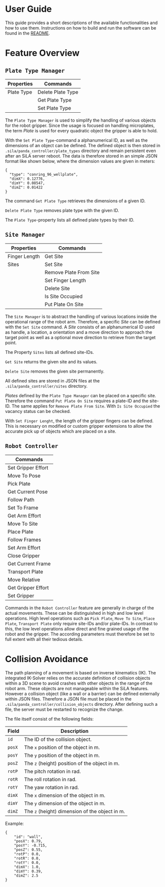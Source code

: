 # User Guide

This guide provides a short descriptions of the available functionalities and how to use them. 
Instructions on how to build and run the software can be found in the [README](../README.md).


# Feature Overview


## `Plate Type Manager`

| Properties | Commands          |
|------------|-------------------|
| Plate Type | Delete Plate Type |
|            | Get Plate Type    |
|            | Set Plate Type    |

The `Plate Type Manager` is used to simplify the handling of various objects for the robot gripper.
Since the usage is focused on handling microplates, the term _Plate_ is used for every quadratic
object the gripper is able to hold.

With the `Set Plate Type`-command a alphanumerical ID, as well as the dimensions of an object can
be defined. The defined object is then stored in `.sila/panda_controller/plate_types` directory and
remain persistent even after an SiLA server reboot. The data is therefore stored in an simple JSON
format like shown below, where the dimension values are given in meters:
```
{
  "type": "conring_96_wellplate",
  "dimX": 0.12776,
  "dimY": 0.08547,
  "dimZ": 0.01422
}
```

The command `Get Plate Type` retrieves the dimensions of a given ID.

`Delete Plate Type` removes plate type with the given ID.

The `Plate Type`-property lists all defined plate types by their ID.


## `Site Manager`

| Properties    | Commands               |
|---------------|------------------------|
| Finger Length | Get Site               |
| Sites         | Set Site               |
|               | Remove Plate From Site |
|               | Set Finger Length      |
|               | Delete Site            |
|               | Is Site Occupied       |
|               | Put Plate On Site      |

The `Site Manager` is to abstract the handling of various locations inside the operational range of 
the robot arm. Therefore, a specific _Site_ can be defined with the `Set Site` command. A _Site_ 
consists of an alphanumerical ID used as handle, a location, a orientation and a move direction to 
approach the target point as well as a optional move direction to retrieve from the target point.

The Property `Sites` lists all defined site-IDs.

`Get Site` returns the given site and its values.

`Delete Site` removes the given site permanently.


All defined sites are stored in JSON files at the `.sila/panda_controller/sites` directory.

_Plates_ defined by the `Plate Type Manager` can be placed on a specific site. Therefore the 
command `Put Plate On Site` requires a plate-ID and the site-ID. The same applies for 
`Remove Plate From Site`. With `Is Site Occupied` the vacancy status can be checked.

With `Set Finger Lenght`, the length of the gripper fingers can be defined. This is necessary on 
modified or custom gripper extensions to allow the accurate pick up of objects which are placed on 
a site.


## `Robot Controller`

| Commands           |
|--------------------|
| Set Gripper Effort |
| Move To Pose       |
| Pick Plate         |
| Get Current Pose   |
| Follow Path        |
| Set To Frame       |
| Get Arm Effort     |
| Move To Site       |
| Place Plate        |
| Follow Frames      |
| Set Arm Effort     |
| Close Gripper      |
| Get Current Frame  |
| Transport Plate    |
| Move Relative      |
| Get Gripper Effort |
| Set Gripper        |

Commands in the `Robot Controller` feature are generally in charge of the actual movements. These 
can be distinguished in high and low level operations. High level operations such as `Pick Plate`, 
`Move To Site`, `Place Plate`, `Transport Plate` only require site-IDs and/or plate-IDs. In contrast 
to this, the low level operations allow direct and fine grained usage of the robot and the gripper. 
The according parameters must therefore be set to full extent with all their tedious details.


# Collision Avoidance

The path planning of a movement is based on inverse kinematics (IK). The integrated IK-Solver 
relies on the accurate definition of collision objects within a 3D scene to avoid crashes with 
other objects in the range of the robot arm. These objects are not manageable within the SiLA 
features. However a collision object (like a wall or a barrier) can be defined externally within 
JSON files. Therefore a JSON file must be placed in the `.sila/panda_controller/collision_objects` 
directory. After defining such a file, the server must be restarted to recognize the change.

The file itself consist of the following fields:

| Field  | Description                                   |
|--------|-----------------------------------------------|
| `id`   | The ID of the collision object.               |
| `posX` | The `x` position of the object in m.          |
| `posY` | The `y` position of the object in m.          |
| `posZ` | The `z` (height) position of the object in m. |
| `rotP` | The pitch rotation in rad.                    |
| `rotR` | The roll rotation in rad.                     |
| `rotY` | The yaw rotation in rad.                      |
| `dimX` | The `x` dimension of the object in m.         |
| `dimY` | The `y` dimension of the object in m.         |
| `dimZ` | The `z` (height) dimension of the object in m.|


Example:
```
{
	"id": "wall",
	"posX": 0.79,
	"posY": -0.715,
	"posZ": 0.55,
	"rotP": 0.0,
	"rotR": 0.0,
	"rotY": 0.0,
	"dimX": 1.0,
	"dimY": 0.39,
	"dimZ": 2.5
}
```

